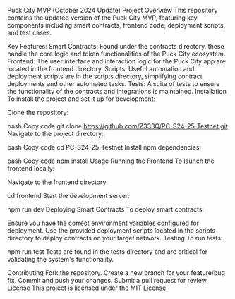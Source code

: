 Puck City MVP (October 2024 Update)
Project Overview
This repository contains the updated version of the Puck City MVP, featuring key components including smart contracts, frontend code, deployment scripts, and test cases.

Key Features:
Smart Contracts: Found under the contracts directory, these handle the core logic and token functionalities of the Puck City ecosystem.
Frontend: The user interface and interaction logic for the Puck City app are located in the frontend directory.
Scripts: Useful automation and deployment scripts are in the scripts directory, simplifying contract deployments and other automated tasks.
Tests: A suite of tests to ensure the functionality of the contracts and integrations is maintained.
Installation
To install the project and set it up for development:

Clone the repository:

bash
Copy code
git clone https://github.com/Z333Q/PC-S24-25-Testnet.git
Navigate to the project directory:

bash
Copy code
cd PC-S24-25-Testnet
Install npm dependencies:

bash
Copy code
npm install
Usage
Running the Frontend
To launch the frontend locally:

Navigate to the frontend directory:

cd frontend
Start the development server:

npm run dev
Deploying Smart Contracts
To deploy smart contracts:

Ensure you have the correct environment variables configured for deployment.
Use the provided deployment scripts located in the scripts directory to deploy contracts on your target network.
Testing
To run tests:

npm run test
Tests are found in the tests directory and are critical for validating the system's functionality.

Contributing
Fork the repository.
Create a new branch for your feature/bug fix.
Commit and push your changes.
Submit a pull request for review.
License
This project is licensed under the MIT License.

